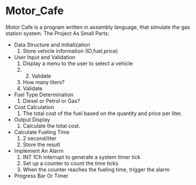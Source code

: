 # Motor_Cafe
Motor Cafe is a program written in assembly language, that simulate the gas station system.
The Project As Small Parts: 
- Data Structure and Initialization
  1. Store vehicle information (ID,fuel,price)
- User Input and Validation
  1. Display a menu to the user to select a vehicle
  2.  2. Validate
  3. How many liters?
  4. Validate
- Fuel Type Determination
  1. Diesel or Petrol or Gas?
- Cost Calculation
  1. The total cost of the fuel based on the quantity and price per liter.
- Output Display
  1. Calculate the total cost.
- Calculate Fueling Time
   1. 2 second/liter
   2. Store the result
- Implement An Alarm
  1. INT 1Ch interrupt to generate a system timer tick
  2. Set up a counter to count the time ticks
  3. When the counter reaches the fueling time, trigger the alarm
- Progress Bar Or Timer 
